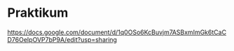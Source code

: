 # Praktikum

https://docs.google.com/document/d/1q0OSo6KcBuvjm7ASBxmImGk6tCaCD76OeIpOVP7bP9A/edit?usp=sharing